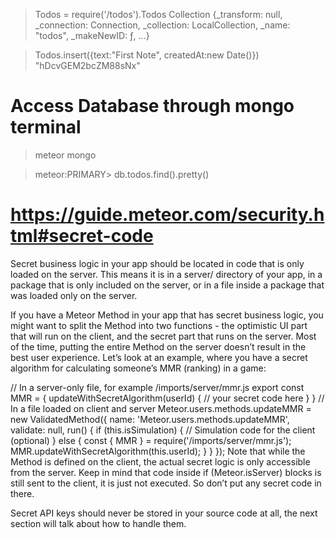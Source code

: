 > Todos = require('/todos').Todos
Collection {_transform: null, _connection: Connection, _collection: LocalCollection, _name: "todos", _makeNewID: ƒ, …}

> Todos.insert({text:"First Note", createdAt:new Date()})
"hDcvGEM2bcZM88sNx"

# Access Database through mongo terminal

> meteor mongo

> meteor:PRIMARY> db.todos.find().pretty()


# https://guide.meteor.com/security.html#secret-code

Secret business logic in your app should be located in code that is only loaded on the server. This means it is in a server/ directory of your app, in a package that is only included on the server, or in a file inside a package that was loaded only on the server.

If you have a Meteor Method in your app that has secret business logic, you might want to split the Method into two functions - the optimistic UI part that will run on the client, and the secret part that runs on the server. Most of the time, putting the entire Method on the server doesn’t result in the best user experience. Let’s look at an example, where you have a secret algorithm for calculating someone’s MMR (ranking) in a game:

// In a server-only file, for example /imports/server/mmr.js
export const MMR = {
  updateWithSecretAlgorithm(userId) {
    // your secret code here
  }
}
// In a file loaded on client and server
Meteor.users.methods.updateMMR = new ValidatedMethod({
  name: 'Meteor.users.methods.updateMMR',
  validate: null,
  run() {
    if (this.isSimulation) {
      // Simulation code for the client (optional)
    } else {
      const { MMR } = require('/imports/server/mmr.js');
      MMR.updateWithSecretAlgorithm(this.userId);
    }
  }
});
Note that while the Method is defined on the client, the actual secret logic is only accessible from the server. Keep in mind that code inside if (Meteor.isServer) blocks is still sent to the client, it is just not executed. So don’t put any secret code in there.

Secret API keys should never be stored in your source code at all, the next section will talk about how to handle them.
